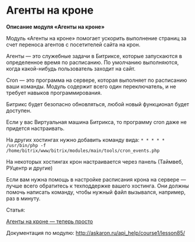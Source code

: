 # Агенты на кроне

**Описание модуля «Агенты на кроне»**

Модуль «Агенты на кроне» помогает ускорить выполнение страниц за счет переноса агентов с посетителей сайта на крон.

Агенты — это служебные задачи в Битриксе, которые запускаются в определенное время по расписанию. По умолчанию выполняются, когда какой-нибудь пользователь заходит на сайт.

Cron — это программа на сервере, которая выполняет по расписанию ваши команды.
Модуль содержит всего один переключатель, и не требует навыков программирования.

Битрикс будет безопасно обновляться, любой новый функционал будет доступен.

Если у вас Виртуальная машина Битрикса, то программу cron даже не придется настраивать.

На других хостингах нужно добавить команду вида: 
`* * * * * /usr/bin/php -f /home/bitrix/www/bitrix/modules/main/tools/cron_events.php `

На некоторых хостингах крон настраивается через панель (Таймвеб, РУцентр и другие)

Если вам нужна помощь в настройке расписания крона на сервере — лучше всего обратитесь к техподдержке вашего хостинга. Они должны помочь написать команду, чтобы нужный файл вызывался, например, раз в минуту.

Статья:

[Агенты на кроне — теперь просто](https://dev.1c-bitrix.ru/community/webdev/user/25773/blog/10216/)

Документация по модулю:
http://askaron.ru/api_help/course1/lesson85/